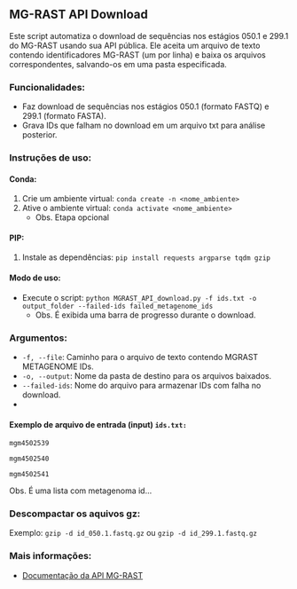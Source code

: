 ## MG-RAST API Download

Este script automatiza o download de sequências nos estágios 050.1 e 299.1 do MG-RAST usando sua API pública. Ele aceita um arquivo de texto contendo identificadores MG-RAST (um por linha) e baixa os arquivos correspondentes, salvando-os em uma pasta especificada.

### Funcionalidades:
- Faz download de sequências nos estágios 050.1 (formato FASTQ) e 299.1 (formato FASTA).
- Grava IDs que falham no download em um arquivo txt para análise posterior.

### Instruções de uso:

#### Conda:
1. Crie um ambiente virtual: `conda create -n <nome_ambiente>`
2. Ative o ambiente virtual: `conda activate <nome_ambiente>`
   - Obs. Etapa opcional

#### PIP:
1. Instale as dependências: `pip install requests argparse tqdm gzip`

#### Modo de uso:
- Execute o script: `python MGRAST_API_download.py -f ids.txt -o output_folder --failed-ids failed_metagenome_ids`
   - Obs. É exibida uma barra de progresso durante o download.

### Argumentos:

- `-f, --file`: Caminho para o arquivo de texto contendo MGRAST METAGENOME IDs. 
- `-o, --output`: Nome da pasta de destino para os arquivos baixados.
- `--failed-ids`: Nome do arquivo para armazenar IDs com falha no download.
- 
#### Exemplo de arquivo de entrada (input)  `ids.txt:`
`mgm4502539`

`mgm4502540`

`mgm4502541`

Obs. É uma lista com metagenoma id...
### Descompactar os aquivos gz:
Exemplo: `gzip -d id_050.1.fastq.gz` ou  `gzip -d id_299.1.fastq.gz`

### Mais informações:

- [Documentação da API MG-RAST](https://api.mg-rast.org/api.html#download)

